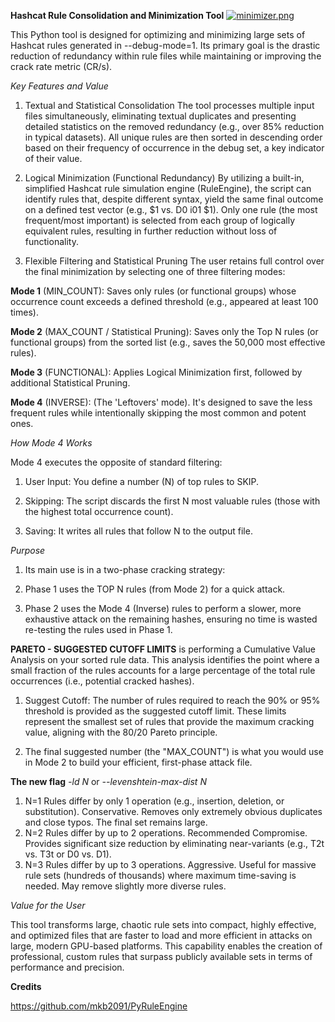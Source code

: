 **Hashcat Rule Consolidation and Minimization Tool**
[![minimizer.png](https://i.postimg.cc/mgd0bFxH/minimizer.png)](https://postimg.cc/HrySznkY)

This Python tool is designed for optimizing and minimizing large sets of Hashcat rules generated in --debug-mode=1. Its primary goal is the drastic reduction of redundancy within rule files while maintaining or improving the crack rate metric (CR/s).

*Key Features and Value*

1. Textual and Statistical Consolidation
The tool processes multiple input files simultaneously, eliminating textual duplicates and presenting detailed statistics on the removed redundancy (e.g., over 85% reduction in typical datasets). All unique rules are then sorted in descending order based on their frequency of occurrence in the debug set, a key indicator of their value.

2. Logical Minimization (Functional Redundancy)
By utilizing a built-in, simplified Hashcat rule simulation engine (RuleEngine), the script can identify rules that, despite different syntax, yield the same final outcome on a defined test vector (e.g., $1 vs. D0 i01 $1). Only one rule (the most frequent/most important) is selected from each group of logically equivalent rules, resulting in further reduction without loss of functionality.

3. Flexible Filtering and Statistical Pruning
The user retains full control over the final minimization by selecting one of three filtering modes:

**Mode 1** (MIN_COUNT): Saves only rules (or functional groups) whose occurrence count exceeds a defined threshold (e.g., appeared at least 100 times).

**Mode 2** (MAX_COUNT / Statistical Pruning): Saves only the Top N rules (or functional groups) from the sorted list (e.g., saves the 50,000 most effective rules).

**Mode 3** (FUNCTIONAL): Applies Logical Minimization first, followed by additional Statistical Pruning.

**Mode 4** (INVERSE): (The 'Leftovers' mode). It's designed to save the less frequent rules while intentionally skipping the most common and potent ones.

*How Mode 4 Works*

Mode 4 executes the opposite of standard filtering:

1. User Input: You define a number (N) of top rules to SKIP.

2. Skipping: The script discards the first N most valuable rules (those with the highest total occurrence count).

3. Saving: It writes all rules that follow N to the output file.

*Purpose*

1. Its main use is in a two-phase cracking strategy:

2. Phase 1 uses the TOP N rules (from Mode 2) for a quick attack.

3. Phase 2 uses the Mode 4 (Inverse) rules to perform a slower, more exhaustive attack on the remaining hashes, ensuring no time is wasted re-testing the rules used in Phase 1.

**PARETO - SUGGESTED CUTOFF LIMITS** is performing a Cumulative Value Analysis on your sorted rule data. This analysis identifies the point where a small fraction of the rules accounts for a large percentage of the total rule occurrences (i.e., potential cracked hashes).

1. Suggest Cutoff: The number of rules required to reach the 90% or 95% threshold is provided as the suggested cutoff limit. These limits represent the smallest set of rules that provide the maximum cracking value, aligning with the 80/20 Pareto principle.

2. The final suggested number (the "MAX_COUNT") is what you would use in Mode 2 to build your efficient, first-phase attack file.

**The new flag** *-ld N* or *--levenshtein-max-dist N*

1. N=1	Rules differ by only 1 operation (e.g., insertion, deletion, or substitution).	Conservative. Removes only extremely obvious duplicates and close typos. The final set remains large.
2. N=2	Rules differ by up to 2 operations.	Recommended Compromise. Provides significant size reduction by eliminating near-variants (e.g., T2t vs. T3t or D0 vs. D1).
3. N=3	Rules differ by up to 3 operations.	Aggressive. Useful for massive rule sets (hundreds of thousands) where maximum time-saving is needed. May remove slightly more diverse rules.

*Value for the User*

This tool transforms large, chaotic rule sets into compact, highly effective, and optimized files that are faster to load and more efficient in attacks on large, modern GPU-based platforms. This capability enables the creation of professional, custom rules that surpass publicly available sets in terms of performance and precision.

**Credits**

https://github.com/mkb2091/PyRuleEngine
